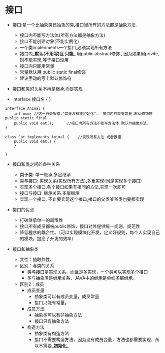 # 接口

* 接口:是一个比抽象类还抽象的类,接口里所有的方法都是抽象方法.

  * 接口内不能写方法体{所有方法都是抽象方法}
  * 接口不能创建对象\(不能实例化\)
  * 一个类implenments一个接口,必须实现所有方法
  * 接口内_**默认\(不用写\)且 只能**_ 用public abstract修饰 , 因为如果用privite,则不能实现,等于接口没用
  * 接口内只能用常量
  * 常量默认用 public static final修饰
  * 建议手动的写上默认修饰符

* 接口和类的关系不再是继承,而是实现

 

* interface 接口名 { }

```text
interface Animal {
    int num; //这一行会报错."常量没有被初始化".  接口内只能有常量.默认修饰符public static final
    public void eat();      //接口内所有方法不能写方法体,默认为抽象方法.
}

class Cat implements Animal {    //实现所有方法 或者报错.
    public void eat() {
    }
    
}
```

* 接口和类之间的各种关系
  * 类于类: 单一继承,多层继承
  * 类与接口: 实现关系\(实现所有方法\),多重实现\(同是实现多个接口\)
  * 实现多个接口,各个接口如果有相同的方法,实现一次即可
  * 接口与接口: 继承关系.多层继承
  * 实现一个接口, 不止要实现这个接口,接口的父类爷爷类也要都实现
* 接口的优点

  * 打破继承单一的局限性
  * 接口所有成员都被public修饰，接口对外提供统一规则，规范性
  * 降低程序的耦合性。（可以实现模块化开发，定义好规则，每个人实现自己的模块，提高了开发的效率）

* 接口和抽象类
  * 共性：抽取共性、
  * 区别：与类的关系
    * 类与接口是实现关系，而且是多实现，一个类可以实现多个接口
    * 类与抽象类是继承关系，JAVA中的继承是单线多层继承。
  * 区别2：成员
    * 成员变量
      * 抽象类可以有成员变量，成员常量
      * 接口只能有常量。
    * 成员方法
      * 抽象类可以有非抽象方法
      * 接口只有抽象方法
    * 构造方法
      * 抽象类有构造方法
      * 接口不需要构造方法，因为没有成员变量，方法也都需要实现，所以不需要_**初始化**_






